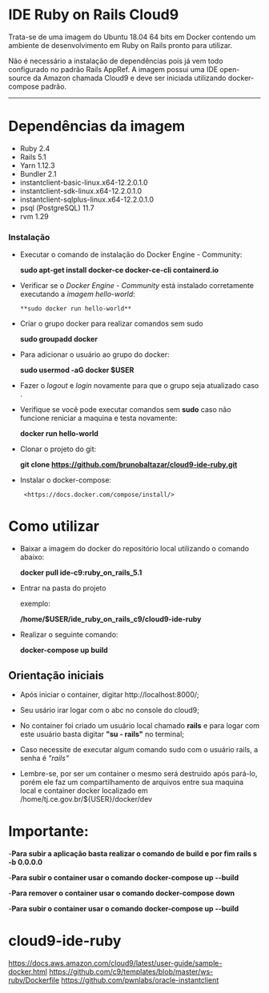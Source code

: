 # IDE Ruby on Rails Cloud9

Trata-se de uma imagem do Ubuntu 18.04 64 bits em Docker contendo um ambiente de desenvolvimento em Ruby on Rails pronto para utilizar.

Não é necessário a instalação de dependências pois já vem todo configurado no padrão Rails AppRef.
A imagem possui uma IDE open-source da Amazon chamada Cloud9 e deve ser iniciada utilizando docker-compose padrão.

----


# Dependências da imagem

  - Ruby 2.4
  - Rails 5.1
  - Yarn 1.12.3
  - Bundler 2.1
  - instantclient-basic-linux.x64-12.2.0.1.0
  - instantclient-sdk-linux.x64-12.2.0.1.0
  - instantclient-sqlplus-linux.x64-12.2.0.1.0
  - psql (PostgreSQL) 11.7
  - rvm 1.29


### Instalação

- Executar o comando de instalação do Docker Engine  - Community: 
 
 
     **sudo apt-get install docker-ce docker-ce-cli containerd.io**


- Verificar se o *Docker Engine - Community* está instalado corretamente executando a *imagem hello-world*: 

  
      **sudo docker run hello-world**
   

- Criar o grupo docker para realizar comandos sem sudo


    **sudo groupadd docker**
 

- Para adicionar o usuário ao grupo do docker:


    **sudo usermod -aG docker $USER**


- Fazer o *logout* e  *login* novamente para que o grupo seja atualizado caso .


- Verifique se você pode executar comandos sem **sudo** caso não funcione reniciar a maquina e testa novamente:

    **docker run hello-world**
    

- Clonar o projeto do git:
  
    


    **git clone https://github.com/brunobaltazar/cloud9-ide-ruby.git**




- Instalar o docker-compose:

    
       
       <https://docs.docker.com/compose/install/>
    
    

# Como utilizar


- Baixar a imagem do docker do repositório local utilizando o comando abaixo:
  
     **docker pull ide-c9:ruby_on_rails_5.1**

- Entrar na pasta do projeto
    
    exemplo:

    **/home/$USER/ide_ruby_on_rails_c9/cloud9-ide-ruby**     


- Realizar o seguinte comando:

     
     **docker-compose up build**

 

## Orientação iniciais
        

- Após iniciar o container, digitar http://localhost:8000/;

- Seu usário irar logar com o abc no console do cloud9;

- No container foi criado um usuário local chamado **rails** e para logar com este usuário basta digitar **"su - rails"** no terminal;

- Caso necessite de executar algum comando sudo com o usuário rails, a senha é *"rails"*

- Lembre-se, por ser um container o mesmo será destruido após pará-lo, porém ele faz um compartilhamento de arquivos entre sua maquina local e container docker localizado em /home/tj.ce.gov.br/${USER}/docker/dev 


# Importante:

-**Para subir a aplicação basta realizar o comando de build e por fim rails s -b 0.0.0.0**
        
-**Para subir o container usar o comando docker-compose up --build**
        
-**Para remover o container usar o comando docker-compose down**
        
 -**Para subir o container usar o comando docker-compose up --build**

        
        
        

# cloud9-ide-ruby
https://docs.aws.amazon.com/cloud9/latest/user-guide/sample-docker.html
https://github.com/c9/templates/blob/master/ws-ruby/Dockerfile
https://github.com/pwnlabs/oracle-instantclient